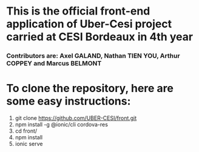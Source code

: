 # This is the official front-end application of Uber-Cesi project carried at CESI Bordeaux in 4th year
### Contributors are: Axel GALAND, Nathan TIEN YOU, Arthur COPPEY and Marcus BELMONT

# To clone the repository, here are some easy instructions:
  1) git clone https://github.com/UBER-CESI/front.git
  2) npm install -g @ionic/cli cordova-res
  3) cd front/
  4) npm install
  5) ionic serve
